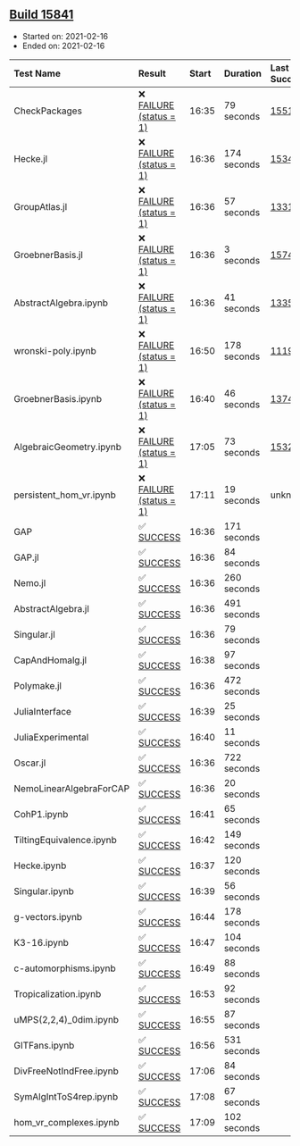 ## [Build 15841](https://oscarci.mathematik.uni-kl.de/job/oscar/15841/)

* Started on: 2021-02-16
* Ended on: 2021-02-16

| Test Name    | Result | Start | Duration | Last Success | First Failure |
|:-------------|:-------|:------|:---------|:-------------|:--------------|
| CheckPackages | ❌ [FAILURE (status = 1)](https://oscarci.mathematik.uni-kl.de/job/oscar/15841/artifact/logs/build-15841/CheckPackages.log) | 16:35 | 79 seconds | [15514](https://oscarci.mathematik.uni-kl.de/job/oscar/15514/) | [15515](https://oscarci.mathematik.uni-kl.de/job/oscar/15515/) |
| Hecke.jl | ❌ [FAILURE (status = 1)](https://oscarci.mathematik.uni-kl.de/job/oscar/15841/artifact/logs/build-15841/Hecke.jl.log) | 16:36 | 174 seconds | [15344](https://oscarci.mathematik.uni-kl.de/job/oscar/15344/) | [15348](https://oscarci.mathematik.uni-kl.de/job/oscar/15348/) |
| GroupAtlas.jl | ❌ [FAILURE (status = 1)](https://oscarci.mathematik.uni-kl.de/job/oscar/15841/artifact/logs/build-15841/GroupAtlas.jl.log) | 16:36 | 57 seconds | [13311](https://oscarci.mathematik.uni-kl.de/job/oscar/13311/) | [13312](https://oscarci.mathematik.uni-kl.de/job/oscar/13312/) |
| GroebnerBasis.jl | ❌ [FAILURE (status = 1)](https://oscarci.mathematik.uni-kl.de/job/oscar/15841/artifact/logs/build-15841/GroebnerBasis.jl.log) | 16:36 | 3 seconds | [15745](https://oscarci.mathematik.uni-kl.de/job/oscar/15745/) | [15746](https://oscarci.mathematik.uni-kl.de/job/oscar/15746/) |
| AbstractAlgebra.ipynb | ❌ [FAILURE (status = 1)](https://oscarci.mathematik.uni-kl.de/job/oscar/15841/artifact/logs/build-15841/AbstractAlgebra.ipynb.log) | 16:36 | 41 seconds | [13355](https://oscarci.mathematik.uni-kl.de/job/oscar/13355/) | [13356](https://oscarci.mathematik.uni-kl.de/job/oscar/13356/) |
| wronski-poly.ipynb | ❌ [FAILURE (status = 1)](https://oscarci.mathematik.uni-kl.de/job/oscar/15841/artifact/logs/build-15841/wronski-poly.ipynb.log) | 16:50 | 178 seconds | [11192](https://oscarci.mathematik.uni-kl.de/job/oscar/11192/) | [11193](https://oscarci.mathematik.uni-kl.de/job/oscar/11193/) |
| GroebnerBasis.ipynb | ❌ [FAILURE (status = 1)](https://oscarci.mathematik.uni-kl.de/job/oscar/15841/artifact/logs/build-15841/GroebnerBasis.ipynb.log) | 16:40 | 46 seconds | [13748](https://oscarci.mathematik.uni-kl.de/job/oscar/13748/) | [13749](https://oscarci.mathematik.uni-kl.de/job/oscar/13749/) |
| AlgebraicGeometry.ipynb | ❌ [FAILURE (status = 1)](https://oscarci.mathematik.uni-kl.de/job/oscar/15841/artifact/logs/build-15841/AlgebraicGeometry.ipynb.log) | 17:05 | 73 seconds | [15322](https://oscarci.mathematik.uni-kl.de/job/oscar/15322/) | [15323](https://oscarci.mathematik.uni-kl.de/job/oscar/15323/) |
| persistent_hom_vr.ipynb | ❌ [FAILURE (status = 1)](https://oscarci.mathematik.uni-kl.de/job/oscar/15841/artifact/logs/build-15841/persistent_hom_vr.ipynb.log) | 17:11 | 19 seconds | unknown | unknown |
| GAP | ✅ [SUCCESS](https://oscarci.mathematik.uni-kl.de/job/oscar/15841/artifact/logs/build-15841/GAP.log) | 16:36 | 171 seconds |  |  |
| GAP.jl | ✅ [SUCCESS](https://oscarci.mathematik.uni-kl.de/job/oscar/15841/artifact/logs/build-15841/GAP.jl.log) | 16:36 | 84 seconds |  |  |
| Nemo.jl | ✅ [SUCCESS](https://oscarci.mathematik.uni-kl.de/job/oscar/15841/artifact/logs/build-15841/Nemo.jl.log) | 16:36 | 260 seconds |  |  |
| AbstractAlgebra.jl | ✅ [SUCCESS](https://oscarci.mathematik.uni-kl.de/job/oscar/15841/artifact/logs/build-15841/AbstractAlgebra.jl.log) | 16:36 | 491 seconds |  |  |
| Singular.jl | ✅ [SUCCESS](https://oscarci.mathematik.uni-kl.de/job/oscar/15841/artifact/logs/build-15841/Singular.jl.log) | 16:36 | 79 seconds |  |  |
| CapAndHomalg.jl | ✅ [SUCCESS](https://oscarci.mathematik.uni-kl.de/job/oscar/15841/artifact/logs/build-15841/CapAndHomalg.jl.log) | 16:38 | 97 seconds |  |  |
| Polymake.jl | ✅ [SUCCESS](https://oscarci.mathematik.uni-kl.de/job/oscar/15841/artifact/logs/build-15841/Polymake.jl.log) | 16:36 | 472 seconds |  |  |
| JuliaInterface | ✅ [SUCCESS](https://oscarci.mathematik.uni-kl.de/job/oscar/15841/artifact/logs/build-15841/JuliaInterface.log) | 16:39 | 25 seconds |  |  |
| JuliaExperimental | ✅ [SUCCESS](https://oscarci.mathematik.uni-kl.de/job/oscar/15841/artifact/logs/build-15841/JuliaExperimental.log) | 16:40 | 11 seconds |  |  |
| Oscar.jl | ✅ [SUCCESS](https://oscarci.mathematik.uni-kl.de/job/oscar/15841/artifact/logs/build-15841/Oscar.jl.log) | 16:36 | 722 seconds |  |  |
| NemoLinearAlgebraForCAP | ✅ [SUCCESS](https://oscarci.mathematik.uni-kl.de/job/oscar/15841/artifact/logs/build-15841/NemoLinearAlgebraForCAP.log) | 16:36 | 20 seconds |  |  |
| CohP1.ipynb | ✅ [SUCCESS](https://oscarci.mathematik.uni-kl.de/job/oscar/15841/artifact/logs/build-15841/CohP1.ipynb.log) | 16:41 | 65 seconds |  |  |
| TiltingEquivalence.ipynb | ✅ [SUCCESS](https://oscarci.mathematik.uni-kl.de/job/oscar/15841/artifact/logs/build-15841/TiltingEquivalence.ipynb.log) | 16:42 | 149 seconds |  |  |
| Hecke.ipynb | ✅ [SUCCESS](https://oscarci.mathematik.uni-kl.de/job/oscar/15841/artifact/logs/build-15841/Hecke.ipynb.log) | 16:37 | 120 seconds |  |  |
| Singular.ipynb | ✅ [SUCCESS](https://oscarci.mathematik.uni-kl.de/job/oscar/15841/artifact/logs/build-15841/Singular.ipynb.log) | 16:39 | 56 seconds |  |  |
| g-vectors.ipynb | ✅ [SUCCESS](https://oscarci.mathematik.uni-kl.de/job/oscar/15841/artifact/logs/build-15841/g-vectors.ipynb.log) | 16:44 | 178 seconds |  |  |
| K3-16.ipynb | ✅ [SUCCESS](https://oscarci.mathematik.uni-kl.de/job/oscar/15841/artifact/logs/build-15841/K3-16.ipynb.log) | 16:47 | 104 seconds |  |  |
| c-automorphisms.ipynb | ✅ [SUCCESS](https://oscarci.mathematik.uni-kl.de/job/oscar/15841/artifact/logs/build-15841/c-automorphisms.ipynb.log) | 16:49 | 88 seconds |  |  |
| Tropicalization.ipynb | ✅ [SUCCESS](https://oscarci.mathematik.uni-kl.de/job/oscar/15841/artifact/logs/build-15841/Tropicalization.ipynb.log) | 16:53 | 92 seconds |  |  |
| uMPS(2,2,4)_0dim.ipynb | ✅ [SUCCESS](https://oscarci.mathematik.uni-kl.de/job/oscar/15841/artifact/logs/build-15841/uMPS-2-2-4-_0dim.ipynb.log) | 16:55 | 87 seconds |  |  |
| GITFans.ipynb | ✅ [SUCCESS](https://oscarci.mathematik.uni-kl.de/job/oscar/15841/artifact/logs/build-15841/GITFans.ipynb.log) | 16:56 | 531 seconds |  |  |
| DivFreeNotIndFree.ipynb | ✅ [SUCCESS](https://oscarci.mathematik.uni-kl.de/job/oscar/15841/artifact/logs/build-15841/DivFreeNotIndFree.ipynb.log) | 17:06 | 84 seconds |  |  |
| SymAlgIntToS4rep.ipynb | ✅ [SUCCESS](https://oscarci.mathematik.uni-kl.de/job/oscar/15841/artifact/logs/build-15841/SymAlgIntToS4rep.ipynb.log) | 17:08 | 67 seconds |  |  |
| hom_vr_complexes.ipynb | ✅ [SUCCESS](https://oscarci.mathematik.uni-kl.de/job/oscar/15841/artifact/logs/build-15841/hom_vr_complexes.ipynb.log) | 17:09 | 102 seconds |  |  |
